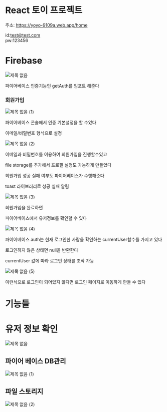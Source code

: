 # React 토이 프로젝트
주소: https://yoyo-9109a.web.app/home  

id:test@test.com    
pw:123456

# Firebase
![제목 없음](https://github.com/rnr9928/REACT/assets/97073355/94b9266d-3e8f-4824-aca5-eed93e86de81)


파이어베이스 인증기능인  getAuth를 임포트 해준다



### 회원가입

![제목 없음 (1)](https://github.com/rnr9928/REACT/assets/97073355/2c9e517a-b321-4096-962d-e2ced42ef4e5)



파이어베이스 콘솔에서 인증 기본설정을 할 수있다

이메일/비밀번호 형식으로 설정



![제목 없음 (2)](https://github.com/rnr9928/REACT/assets/97073355/cd140132-1300-4fba-b3a7-d86649dde61f)




이메일과 비밀번호를 이용하여 회원가입을 진행할수있고

file storage를 추가해서 프로필 설정도 가능하게 만들었다

회원가입 성공 실패 여부도 파이어베이스가 수행해준다

toast 라이브러리로 성공 실패 알림 



![제목 없음 (3)](https://github.com/rnr9928/REACT/assets/97073355/fa51137e-b858-449d-8ce4-d14550ee7af4)



회원가입을 완료하면

파이어베이스에서 유저정보를 확인할 수 있다 



![제목 없음 (4)](https://github.com/rnr9928/REACT/assets/97073355/c7033256-15de-46ab-b7e5-9a9e19184cea)



파이어베이스 auth는 현재 로그인한 사람을 확인하는 currentUser함수를 가지고 있다

로그인하지 않은 상태면 null을 반환한다

currentUser 값에 따라 로그인 상태를 조작 가능



![제목 없음 (5)](https://github.com/rnr9928/REACT/assets/97073355/2ef3642c-3ff5-4443-b7bc-28b47cc744d5)




이런식으로 로그인이 되어있지 않다면 로그인 페이지로 이동하게 만들 수 있다





# 기능들

[]()

# 유저 정보 확인

![제목 없음](https://github.com/rnr9928/REACT/assets/97073355/2a20835d-e86a-4573-831d-de29586294ba)


## 파이어 베이스 DB관리

![제목 없음 (1)](https://github.com/rnr9928/REACT/assets/97073355/4eb0f318-f687-46c0-a111-413fa0a5f587)


## 파일 스토리지
![제목 없음 (2)](https://github.com/rnr9928/REACT/assets/97073355/acfdacba-2880-4426-85b9-740863676f53)

